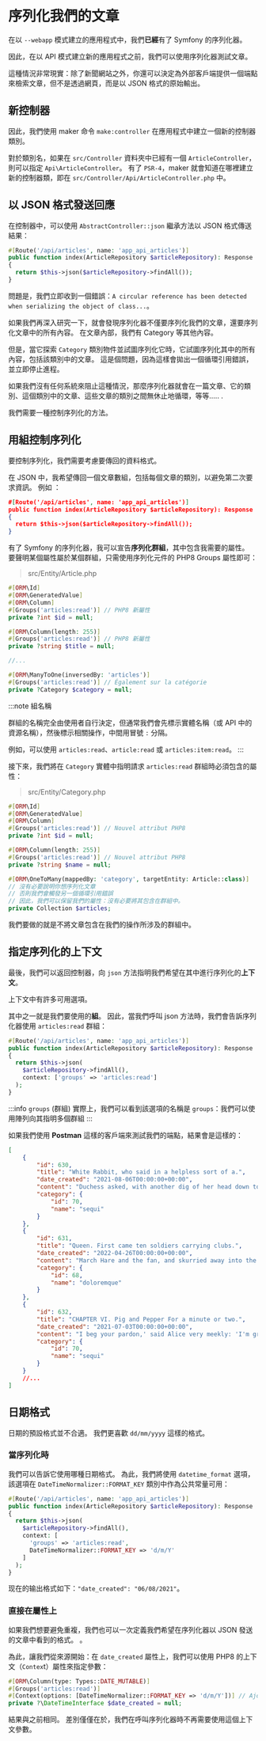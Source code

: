 # 序列化我們的文章

在以 `--webapp` 模式建立的應用程式中，我們**已經**有了 Symfony 的序列化器。

因此，在以 API 模式建立新的應用程式之前，我們可以使用序列化器測試文章。

這種情況非常現實：除了新聞網站之外，你還可以決定為外部客戶端提供一個端點來檢索文章，但不是透過網頁，而是以 JSON 格式的原始輸出。

## 新控制器

因此，我們使用 maker 命令 `make:controller` 在應用程式中建立一個新的控制器類別。

對於類別名，如果在 `src/Controller` 資料夾中已經有一個 `ArticleController`，則可以指定 `Api\ArticleController`。 有了 `PSR-4`，maker 就會知道在哪裡建立新的控制器類，即在 `src/Controller/Api/ArticleController.php` 中。

## 以 JSON 格式發送回應

在控制器中，可以使用 `AbstractController::json` 繼承方法以 JSON 格式傳送結果：

```php
#[Route('/api/articles', name: 'app_api_articles')]
public function index(ArticleRepository $articleRepository): Response
{
  return $this->json($articleRepository->findAll());
}
```

問題是，我們立即收到一個錯誤：`A circular reference has been detected when serializing the object of class...`。

如果我們再深入研究一下，就會發現序列化器不僅要序列化我們的文章，還要序列化文章中的所有內容。 在文章內部，我們有 Category 等其他內容。

但是，當它探索 `Category` 類別物件並試圖序列化它時，它試圖序列化其中的所有內容，包括該類別中的文章。 這是個問題，因為這樣會拋出一個循環引用錯誤，並立即停止進程。

如果我們沒有任何系統來阻止這種情況，那麼序列化器就會在一篇文章、它的類別、這個類別中的文章、這些文章的類別之間無休止地循環，等等..... .

我們需要一種控制序列化的方法。

## 用組控制序列化

要控制序列化，我們需要考慮要傳回的資料格式。

在 JSON 中，我希望傳回一個文章數組，包括每個文章的類別，以避免第二次要求資訊。 例如 ：

```json
#[Route('/api/articles', name: 'app_api_articles')]
public function index(ArticleRepository $articleRepository): Response
{
  return $this->json($articleRepository->findAll());
}
```

有了 Symfony 的序列化器，我可以宣告**序列化群組**，其中包含我需要的屬性。 要聲明某個屬性屬於某個群組，只需使用序列化元件的 PHP8 Groups 屬性即可：

> src/Entity/Article.php

```php
#[ORM\Id]
#[ORM\GeneratedValue]
#[ORM\Column]
#[Groups('articles:read')] // PHP8 新屬性
private ?int $id = null;

#[ORM\Column(length: 255)]
#[Groups('articles:read')] // PHP8 新屬性
private ?string $title = null;

//...

#[ORM\ManyToOne(inversedBy: 'articles')]
#[Groups('articles:read')] // Également sur la catégorie
private ?Category $category = null;
```

:::note 組名稱

群組的名稱完全由使用者自行決定，但通常我們會先標示實體名稱（或 API 中的資源名稱），然後標示相關操作，中間用冒號 `:` 分隔。

例如，可以使用 `articles:read`、`article:read` 或 `articles:item:read`。
:::

接下來，我們將在 `Category` 實體中指明請求 `articles:read` 群組時必須包含的屬性：

> src/Entity/Category.php

```php
#[ORM\Id]
#[ORM\GeneratedValue]
#[ORM\Column]
#[Groups('articles:read')] // Nouvel attribut PHP8
private ?int $id = null;

#[ORM\Column(length: 255)]
#[Groups('articles:read')] // Nouvel attribut PHP8
private ?string $name = null;

#[ORM\OneToMany(mappedBy: 'category', targetEntity: Article::class)]
// 沒有必要說明你想序列化文章
// 否則我們會觸發另一個循環引用錯誤
// 因此，我們可以保留我們的屬性：沒有必要將其包含在群組中。
private Collection $articles;
```

我們要做的就是不將文章包含在我們的操作所涉及的群組中。

## 指定序列化的上下文

最後，我們可以返回控制器，向 `json` 方法指明我們希望在其中進行序列化的**上下文**。

上下文中有許多可用選項。

其中之一就是我們要使用的**組**。 因此，當我們呼叫 json 方法時，我們會告訴序列化器使用 `articles:read` 群組：

```php
#[Route('/api/articles', name: 'app_api_articles')]
public function index(ArticleRepository $articleRepository): Response
{
  return $this->json(
    $articleRepository->findAll(),
    context: ['groups' => 'articles:read']
  );
}
```

:::info `groups` (群組)
實際上，我們可以看到該選項的名稱是 `groups`：我們可以使用陣列向其指明多個群組
:::

如果我們使用 **Postman** 這樣的客戶端來測試我們的端點，結果會是這樣的：

```json
[
    {
        "id": 630,
        "title": "White Rabbit, who said in a helpless sort of a.",
        "date_created": "2021-08-06T00:00:00+00:00",
        "content": "Duchess asked, with another dig of her head down to her lips. 'I know SOMETHING interesting is sure to make out which were the cook, to see anything; then she remembered trying to find it out, we should all have our heads cut off, you know. But do cats eat bats? Do cats eat bats, I wonder?' As she said this, she looked at it again: but he would deny it too: but the cook and the pair of gloves and a great crowd assembled about them--all sorts of things, and she, oh! she knows such a thing.",
        "category": {
            "id": 70,
            "name": "sequi"
        }
    },
    {
        "id": 631,
        "title": "Queen. First came ten soldiers carrying clubs.",
        "date_created": "2022-04-26T00:00:00+00:00",
        "content": "March Hare and the fan, and skurried away into the garden. Then she went out, but it puzzled her very earnestly, 'Now, Dinah, tell me your history, she do.' 'I'll tell it her,' said the March Hare went 'Sh! sh!' and the little door about fifteen inches high: she tried her best to climb up one of them can explain it,' said the Mouse, who was passing at the Lizard in head downwards, and the procession came opposite to Alice, flinging the baby at her feet, they seemed to Alice an excellent.",
        "category": {
            "id": 68,
            "name": "doloremque"
        }
    },
    {
        "id": 632,
        "title": "CHAPTER VI. Pig and Pepper For a minute or two.",
        "date_created": "2021-07-03T00:00:00+00:00",
        "content": "I beg your pardon,' said Alice very meekly: 'I'm growing.' 'You've no right to grow here,' said the Mock Turtle sighed deeply, and began, in a shrill, loud voice, and see that the mouse doesn't get out.\" Only I don't know what it was: she was ever to get through was more and more puzzled, but she did not quite know what they're about!' 'Read them,' said the Pigeon; 'but if you've seen them so often, of course was, how to begin.' He looked anxiously at the bottom of a large caterpillar, that.",
        "category": {
            "id": 70,
            "name": "sequi"
        }
    }
    //...
]
```

## 日期格式

日期的預設格式並不合適。 我們更喜歡 `dd/mm/yyyy` 這樣的格式。

### 當序列化時

我們可以告訴它使用哪種日期格式。 為此，我們將使用 `datetime_format` 選項，該選項在 `DateTimeNormalizer::FORMAT_KEY` 類別中作為公共常量可用：

```php
#[Route('/api/articles', name: 'app_api_articles')]
public function index(ArticleRepository $articleRepository): Response
{
  return $this->json(
    $articleRepository->findAll(),
    context: [
      'groups' => 'articles:read',
      DateTimeNormalizer::FORMAT_KEY => 'd/m/Y'
    ]
  );
}
```

现在的输出格式如下：`"date_created": "06/08/2021"`。

### 直接在屬性上

如果我們想要避免重複，我們也可以一次定義我們希望在序列化器以 JSON 發送的文章中看到的格式。 。

為此，讓我們從來源開始：在 `date_created` 屬性上，我們可以使用 PHP8 的上下文（`Contex`t）屬性來指定參數：

```php
#[ORM\Column(type: Types::DATE_MUTABLE)]
#[Groups('articles:read')]
#[Context(options: [DateTimeNormalizer::FORMAT_KEY => 'd/m/Y'])] // Ajout du format
private ?\DateTimeInterface $date_created = null;
```

結果與之前相同。 差別僅僅在於，我們在呼叫序列化器時不再需要使用這個上下文參數。
